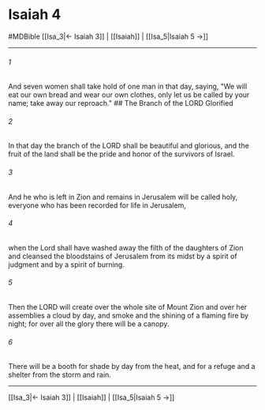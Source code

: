 # Isaiah 4
#MDBible
[[Isa_3|← Isaiah 3]] | [[Isaiah]] | [[Isa_5|Isaiah 5 →]]

***

###### 1 
And seven women shall take hold of one man in that day, saying, "We will eat our own bread and wear our own clothes, only let us be called by your name; take away our reproach." ## The Branch of the LORD Glorified 

###### 2 
In that day the branch of the LORD shall be beautiful and glorious, and the fruit of the land shall be the pride and honor of the survivors of Israel. 

###### 3 
And he who is left in Zion and remains in Jerusalem will be called holy, everyone who has been recorded for life in Jerusalem, 

###### 4 
when the Lord shall have washed away the filth of the daughters of Zion and cleansed the bloodstains of Jerusalem from its midst by a spirit of judgment and by a spirit of burning. 

###### 5 
Then the LORD will create over the whole site of Mount Zion and over her assemblies a cloud by day, and smoke and the shining of a flaming fire by night; for over all the glory there will be a canopy. 

###### 6 
There will be a booth for shade by day from the heat, and for a refuge and a shelter from the storm and rain. 

***

[[Isa_3|← Isaiah 3]] | [[Isaiah]] | [[Isa_5|Isaiah 5 →]]
